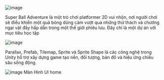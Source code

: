 ![image](https://github.com/user-attachments/assets/dcf16eca-5def-4b6d-a5a8-cda98d15fb89)

  Super Ball Adventure là một trò chơi platformer 2D vui nhộn, nơi người chơi sẽ điều khiển một quả bóng dũng cảm vượt qua những thử thách và chướng ngại vật đầy hấp dẫn trong một thế giới phiêu lưu.
Đây chỉ là một dự án với mục tiêu học tập

![image](https://github.com/user-attachments/assets/b2d2144a-7d3d-4274-9b1a-85a7337cbe51)

  Parallax, Prefab, Tilemap, Sprite và Sprite Shape là các công nghệ trong Unity hỗ trợ xây dựng game tạo nền, đối tượng, bản đồ và hiệu ứng chiều sâu sống động.
  
![image](https://github.com/user-attachments/assets/12fffc25-0c64-4829-9d08-cce3710ec137)
  Màn Hình UI home

